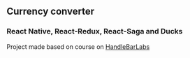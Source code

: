 ## Currency converter 
### React Native, React-Redux, React-Saga and Ducks

Project made based on course on [HandleBarLabs](https://learn.handlebarlabs.com/courses/react-native-basics-build-a-currency-converter/lectures/2769046)

